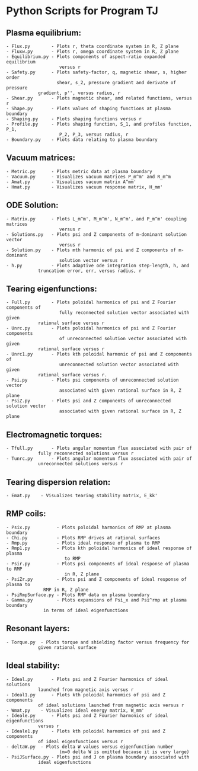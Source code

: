 # Python Scripts for Program TJ

## Plasma equilibrium:

	- Flux.py        - Plots r, theta coordinate system in R, Z plane  
	- Fluxw.py       - Plots r, omega coordinate system in R, Z plane  
	- Equilibrium.py - Plots components of aspect-ratio expanded equilibrium  
	                    versus r
	- Safety.py      - Plots safety-factor, q, magnetic shear, s, higher order  
	                   shear, s_2, pressure gradient and derivate of pressure  
			    gradient, p'', versus radius, r
	- Shear.py       - Plots magnetic shear, amd related functions, versus r  
	- Shape.py       - Plots values of shaping functions at plasma boundary  
	- Shaping.py     - Plots shaping functions versus r
	- Profile.py     - Plots shaping function, S_1, and profiles function, P_1,  
	                    P_2, P_3, versus radius, r
	- Boundary.py    - Plots data relating to plasma boundary

## Vacuum matrices:

	- Metric.py      - Plots metric data at plasma boundary
   	- Vacuum.py      - Visualizes vacuum matrices P_m^m' and R_m^m
	- Amat.py        - Visualizes vacuum matrix A^mm'
	- Hmat.py        - Visualizes vacuum response matrix, H_mm'

## ODE Solution:

	- Matrix.py      - Plots L_m^m', M_m^m', N_m^m', and P_m^m' coupling matrices  
	                    versus r
	- Solutions.py   - Plots psi and Z components of m-dominant solution vector  
	                    versus r
	- Solution.py    - Plots mth harmonic of psi and Z components of m-dominant  
	                    solution vector versus r
	- h.py           - Plots adaptive ode integration step-length, h, and
	  		    truncation error, err, versus radius, r

## Tearing eigenfunctions:

	- Full.py        - Plots poloidal harmonics of psi and Z Fourier components of  
	                    fully reconnected solution vector associated with given  
			    rational surface versus r
	- Unrc.py        - Plots poloidal harmonics of psi and Z Fourier components  
	                    of unreconnected solution vector associated with given  
			    rational surface versus r
	- Unrc1.py       - Plots kth poloidal harmonic of psi and Z components of  
	                    unreconnected solution vector associated with given  
			    rational surface versus r.
	- Psi.py         - Plots psi components of unreconnected solution vector  
	                    associated with given rational surface in R, Z plane  
	- PsiZ.py        - Plots psi and Z components of unreconnected solution vector  
	                    associated with given rational surface in R, Z plane

## Electromagnetic torques:

	- Tfull.py       - Plots angular momentum flux associated with pair of  
	  		    fully reconnected solutions versus r
	- Tunrc.py       - Plots angular momentum flux associated with pair of  
	  		    unreconnected solutions versus r

## Tearing dispersion relation:

   	- Emat.py	 - Visualizes tearing stability matrix, E_kk'

## RMP coils:

	- Psix.py          - Plots poloidal harmonics of RMP at plasma boundary
	- Chi.py           - Plots RMP drives at rational surfaces
	- Rmp.py           - Plots ideal response of plasma to RMP
	- Rmp1.py          - Plots kth poloidal harmonics of ideal response of plasma
	                      to RMP
	- Psir.py          - Plots psi components of ideal response of plasma to RMP
	                      in R, Z plane
	- PsiZr.py         - Plots psi and Z components of ideal response of plasma to  
	   		      RMP in R, Z plane
	- PsiRmpSurface.py - Plots RMP data on plasma boundary
	- Gamma.py         - Plots expansions of Psi_x and Psi^rmp at plasma boundary
	  		      in terms of ideal eigenfunctions

## Resonant layers:

   	- Torque.py	 - Plots torque and shielding factor versus frequency for  
	   		    given rational surface

## Ideal stability:

   	- Ideal.py       - Plots psi and Z Fourier harmonics of ideal solutions
	   		    launched from magnetic axis versus r
	- Ideal1.py      - Plots kth poloidal harmomics of psi and Z components
	   		    of ideal solutions launched from magnetic axis versus r
	- Wmat.py	 - Visualizes ideal energy matrix, W_mm'
	- Ideale.py      - Plots psi and Z Fourier harmonics of ideal eigenfunctions
	   		    versus r
	- Ideale1.py     - Plots kth poloidal harmomics of psi and Z components
	   		    of ideal eigenfunctions versus r
	- deltaW.py	 - Plots delta W values versus eigenfunction number
   	                    (m=0 delta W is omitted because it is very large)
	- PsiJSurface.py - Plots psi and J on plasma boundary associated with
	  		    ideal eigenfunctions